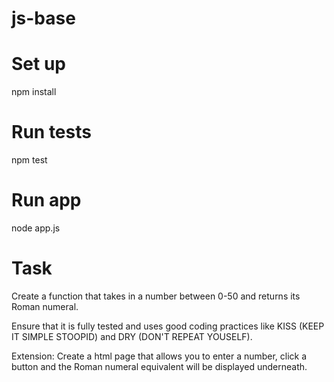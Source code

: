# js-base

# Set up
npm install

# Run tests
npm test

# Run app
node app.js

# Task
Create a function that takes in a number between 0-50 and returns its Roman numeral.

Ensure that it is fully tested and uses good coding practices like KISS (KEEP IT SIMPLE STOOPID) and DRY (DON'T REPEAT YOUSELF).

Extension: Create a html page that allows you to enter a number, click a button and the Roman numeral equivalent will be displayed underneath.
